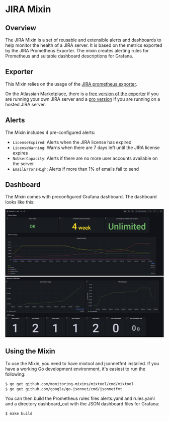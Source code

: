 # JIRA Mixin

## Overview

The JIRA Mixin is a set of reusable and extensible alerts and dashboards to help monitor the health of a JIRA server. It is based on the metrics exported by the JIRA Prometheus Exporter. The mixin creates alerting rules for Prometheus and suitable dashboard descriptions for Grafana.

## Exporter

This Mixin relies on the usage of the [JIRA prometheus exporter](https://github.com/AndreyVMarkelov/jira-prometheus-exporter). 

On the Atlassian Marketplace, there is a [free version of the exporter](https://marketplace.atlassian.com/apps/1222502/prometheus-exporter-for-jira?hosting=server&tab=overview) if you are running your own JIRA server and a [pro version](https://marketplace.atlassian.com/apps/1217960/prometheus-exporter-pro-for-jira?tab=overview&hosting=datacenter) if you are running on a hosted JIRA server.

## Alerts

The Mixin includes 4 pre-configured alerts:
- `LicenseExpired`: Alerts when the JIRA license has expired
- `LicenseWarning`: Warns when there are 7 days left until the JIRA license expires
- `NoUserCapacity`: Alerts if there are no more user accounts available on the server
- `EmailErrorsHigh`: Alerts if more than 1% of emails fail to send

## Dashboard

The Mixin comes with preconfigured Grafana dashboard. The dashboard looks like this:

![Dashboard Image 1](./images/jira-dashboard-1.png)
![Dashboard Image 2](./images/jira-dashboard-2.png)

## Using the Mixin

To use the Mixin, you need to have mixtool and jsonnetfmt installed. If you have a working Go development environment, it's easiest to run the following:

```
$ go get github.com/monitoring-mixins/mixtool/cmd/mixtool
$ go get github.com/google/go-jsonnet/cmd/jsonnetfmt
```

You can then build the Prometheus rules files alerts.yaml and rules.yaml and a directory dashboard_out with the JSON dashboard files for Grafana:

```
$ make build
```

